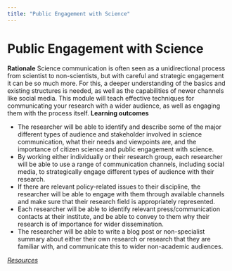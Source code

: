```yaml
---
title: "Public Engagement with Science"
---
```


# Public Engagement with Science
**Rationale**
Science communication is often seen as a unidirectional process from scientist to non-scientists, but with careful and strategic engagement it can be so much more. For this, a deeper understanding of the basics and
existing structures is needed, as well as the capabilities of newer channels like social media. This module will teach effective techniques for communicating your research with a wider audience, as well as engaging them with the process itself.
**Learning outcomes**
* The researcher will be able to identify and describe some of the major different types of audience and stakeholder involved in science communication, what their needs and viewpoints are, and the importance
of citizen science and public engagement with science.
* By working either individually or their research group, each researcher will be able to use a range of communication channels, including social media, to strategically engage different types of audience with their research.
* If there are relevant policy-related issues to their discipline, the researcher will be able to engage with them through available channels and make sure that their research field is appropriately represented.
* Each researcher will be able to identify relevant press/communication contacts at their institute, and be able to convey to them why their research is of importance for wider dissemination.
* The researcher will be able to write a blog post or non-specialist summary about either their own research or research that they are familiar with, and communicate this to wider non-academic audiences.

[_Resources_](http://opensciencemooc.eu/resources/#eight)
